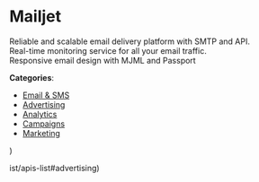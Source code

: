 # Mailjet


Reliable and scalable email delivery platform with SMTP and API.  
Real-time monitoring service for all your email traffic.  
Responsive email design with MJML and Passport



**Categories**:
- [Email & SMS](https://github.com/apis-list/apis-list#email-and-sms)
- [Advertising](https://github.com/apis-list/apis-list#advertising)
- [Analytics](https://github.com/apis-list/apis-list#analytics)
- [Campaigns](https://github.com/apis-list/apis-list#campaigns)
- [Marketing](https://github.com/apis-list/apis-list#marketing)



)



ist/apis-list#advertising)



